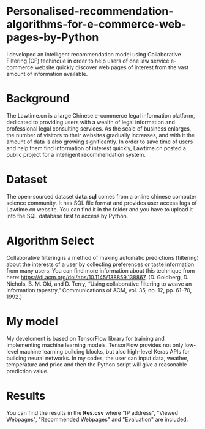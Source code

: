 # Personalised-recommendation-algorithms-for-e-commerce-web-pages-by-Python
I developed an intelligent recommendation model using Collaborative Filtering (CF) techinque in order to help users of one law service e-commerce website quickly discover web pages of interest from the vast amount of information available.

# Background
The Lawtime.cn is a large Chinese e-commerce legal information platform, dedicated to providing users with a wealth of legal information and professional legal consulting services. As the scale of business enlarges, the number of visitors to their websites gradually increases, and with it the amount of data is also growing significantly. In order to save time of users and help them find information of interest quickly, Lawtime.cn posted a public project for a intelligent recommendation system.

# Dataset
The open-sourced dataset **data.sql** comes from a online chinese computer science community. It has SQL file format and provides user access logs of Lawtime.cn website. You can find it in the folder and you have to upload it into the SQL database first to access by Python.

# Algorithm Select
Collaborative filtering is a method of making automatic predictions (filtering) about the interests of a user by collecting preferences or taste information from many users. You can find more information about this technique from here: https://dl.acm.org/doi/abs/10.1145/138859.138867. (D. Goldberg, D. Nichols, B. M. Oki, and D. Terry, “Using collaborative filtering to weave an information tapestry,” Communications of ACM, vol. 35, no. 12, pp. 61–70, 1992.)  

# My model
My develoment is based on TensorFlow library for training and implementing machine learning models. TensorFlow provides not only low-level machine learning building blocks, but also high-level Keras APIs for building neural networks. In my codes, the user can input data, weather, temperature and price and then the Python script will give a reasonable prediction value.

# Results
You can find the results in the **Res.csv** where "IP address", "Viewed Webpages", "Recommended Webpages" and "Evaluation" are included. 
